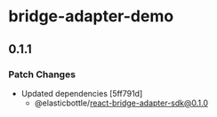 # bridge-adapter-demo

## 0.1.1

### Patch Changes

- Updated dependencies [5ff791d]
  - @elasticbottle/react-bridge-adapter-sdk@0.1.0
